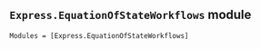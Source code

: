## `Express.EquationOfStateWorkflows` module

```@autodocs
Modules = [Express.EquationOfStateWorkflows]
```
